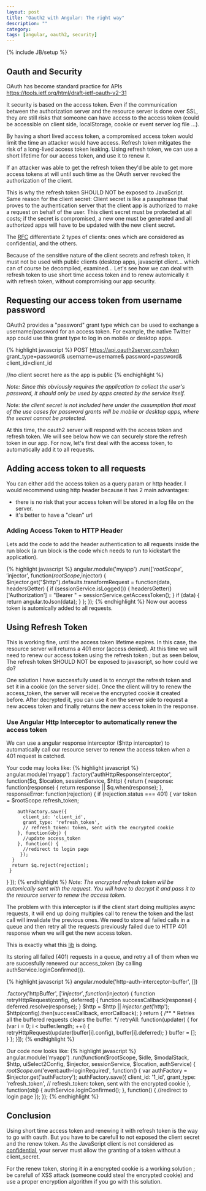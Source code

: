 ```yaml
---
layout: post
title: "Oauth2 with Angular: The right way"
description: ""
category:
tags: [angular, oauth2, security]
---
```

{% include JB/setup %}

## Oauth and Security
OAuth has become standard practice for APIs
https://tools.ietf.org/html/draft-ietf-oauth-v2-31

It security is based on the access token. Even if the communication between the authorization server
and the resource server is done over SSL, they are still risks that someone can have access to
the access token (could be accessible on client side, localStorage, cookie or event server log file ...).

By having a short lived access token, a compromised access token would limit the time an attacker
would have access. Refresh token mitigates the risk of a long-lived access token leaking.
Using refresh token, we can use a short lifetime for our access token, and use it to renew it.

If an attacker was able to get the refresh token they'd be able to get more access tokens at will
until such time as the OAuth server revoked the authorization of the client.


This is why the refresh token SHOULD NOT be exposed to JavaScript. Same reason for the client secret:
Client secret is like a passphrase that proves to the authentication server that the client app
is authorized to make a request on behalf of the user. This client secret must be protected at all costs;
if the secret is compromised, a new one must be generated and all authorized apps will have to be
updated with the new client secret.

The [RFC](http://tools.ietf.org/html/rfc6749#section-4.3.2) differentiate 2 types of clients:
ones which are considered as confidential, and the others.

Because of the sensitive nature of the client secrets and refresh token, it must not be used with public
clients (desktop apps, javascript client... which can of course be decompiled, examined...
Let's see how we can deal with refresh token to use short time access token and to renew automically
it with refresh token, without compromising our app security.


## Requesting our access token from username password

OAuth2 provides a "password" grant type which can be used to exchange a username/password
for an access token.
For example, the native Twitter app could use this grant type to log in on mobile or desktop apps.

{% highlight javascript %}
POST https://api.oauth2server.com/token
grant_type=password&
username=username&
password=password&
client_id=client_id

//no client secret here as the app is public
{% endhighlight %}

_Note: Since this obviously requires the application to collect the user's password, it should only
be used by apps created by the service itself._

_Note: the client secret is not included here under the assumption that most of the use cases
for password grants will be mobile or desktop apps, where the secret cannot be protected._

At this time, the oauth2 server will respond with the access token and refresh token. We will see below
how we can securely store the refresh token in our app.
For now, let's first deal with the access token, to automatically add it to all requests.

## Adding access token to all requests
You can either add the access token as a query param or http header. I would recommend using http header because it
has 2 main advantages:

* there is no risk that your access token will be stored in a log file on the server.
* it's better to have a "clean" url

### Adding Access Token to HTTP Header
Lets add the code to add the header authentication to all requests inside the run block
(a run block is the code which needs to run to kickstart the application).

{% highlight javascript  %}
angular.module('myapp')
.run(['$rootScope', '$injector', function($rootScope,$injector) {
    $injector.get("$http").defaults.transformRequest = function(data, headersGetter) {
      if (sessionService.isLogged()) {
        headersGetter()['Authorization'] = "Bearer " + sessionService.getAccessToken();
      }
      if (data) {
        return angular.toJson(data);
      }
    };
});
{% endhighlight %}
Now our access token is automically added to all requests.


## Using Refresh Token
This is working fine, until the access token lifetime expires.
In this case, the resource server will returns a 401 error (access denied).
At this time we will need to renew our access token using the refresh token ; but as seen below, The refresh token SHOULD NOT
be exposed to javascript, so how could we do?

One solution I have successfully used is to encrypt the refresh token and set it in a cookie (on the server side).
Once the client will try to renew the access_token, the server will receive the encrypted cookie it created before.
After decrypted it, you can use it on the server side to request a new access token and finally returns the new access
token in the response.

### Use Angular Http Interceptor to automatically renew the access token
We can use a angular response interceptor ($http interceptor) to automatically call our resource server to renew the access token when
a 401 request is catched.

Your code may looks like:
{% highlight javascript  %}
angular.module('myapp')
.factory('authHttpResponseInterceptor', function($q, $location, sessionService, $http) {
  return {
    response: function(response) {
      return response || $q.when(response);
    },
    responseError: function(rejection) {
      if (rejection.status === 401) {
        var token = $rootScope.refresh_token;

        authFactory.save({
          client_id: 'client_id',
          grant_type: 'refresh_token',
          // refresh_token: token, sent with the encrypted cookie
        }, function(obj) {
          //update access_token
        }, function() {
          //redirect to login page
         });
      }
      return $q.reject(rejection);
     }
  }
});
{% endhighlight %}
_Note: The encrypted refresh token will be automically sent with the request. You will have to decrypt it and pass it to the resource
server to renew the access token_.

The problem with this interceptor is if the client start doing multiples async requests, it will end up doing multiples call to renew
the token and the last call will invalidate the previous ones.
We need to store all failed calls in a queue and then retry all the requests previously failed due to HTTP 401 response when
we will get the new access token.

This is exactly what this [lib](https://github.com/witoldsz/angular-http-auth) is doing.

Its storing all failed (401) requests in a queue, and retry all of them when we are succesfully renewed our
access_token (by calling authService.loginConfirmed()).

{% highlight javascript  %}
  angular.module('http-auth-interceptor-buffer', [])

  .factory('httpBuffer', ['$injector', function($injector) {
    function retryHttpRequest(config, deferred) {
      function successCallback(response) {
        deferred.resolve(response);
      }
      $http = $http || $injector.get('$http');
      $http(config).then(successCallback, errorCallback);
    }
    return {
      /**
       * Retries all the buffered requests clears the buffer.
       */
      retryAll: function(updater) {
        for (var i = 0; i < buffer.length; ++i) {
          retryHttpRequest(updater(buffer[i].config), buffer[i].deferred);
        }
        buffer = [];
      }
    };
  }]);
{% endhighlight %}

Our code now looks like:
{% highlight javascript  %}
angular.module('myapp')
.run(function($rootScope, $idle, $modalStack, $http, uiSelect2Config, $injector, sessionService, $location, authService) {
  $rootScope.$on('event:auth-loginRequired', function() {
      var authFactory = $injector.get('authFactory');
      authFactory.save({
        client_id: '1_id',
        grant_type: 'refresh_token',
        // refresh_token: token, sent with the encrypted cookie
      }, function(obj) {
        authService.loginConfirmed();
      }, function() {
        //redirect to login page
      });
    });
{% endhighlight %}

## Conclusion
Using short time access token and renewing it with refresh token is the way to go with oauth. But you have to be carefull to not exposed
the client secret and the renew token. As the JavaScript client is not considered as [confidential](http://tools.ietf.org/html/rfc6749#section-4.3.2),
your server must allow the granting of a token without a client_secret.

For the renew token, storing it in a encrypted cookie is a working solution ; be carefull of XSS attack (someone could steal the encrypted cookie)
and use a proper encryption algorithm if you go with this solution.
